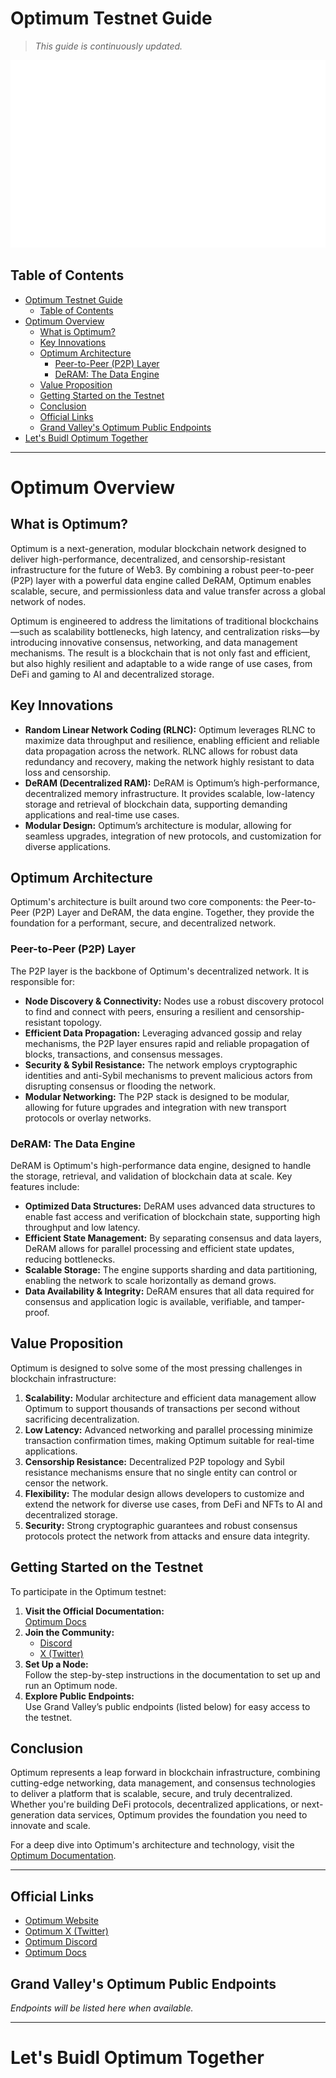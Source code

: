 # Optimum Testnet Guide

> _This guide is continuously updated._

<p align="center">
  <img src="resources/image.png" width="600" height="300">
</p>

## Table of Contents

- [Optimum Testnet Guide](#optimum-testnet-guide)
  - [Table of Contents](#table-of-contents)
- [Optimum Overview](#optimum-overview)
  - [What is Optimum?](#what-is-optimum)
  - [Key Innovations](#key-innovations)
  - [Optimum Architecture](#optimum-architecture)
    - [Peer-to-Peer (P2P) Layer](#peer-to-peer-p2p-layer)
    - [DeRAM: The Data Engine](#deram-the-data-engine)
  - [Value Proposition](#value-proposition)
  - [Getting Started on the Testnet](#getting-started-on-the-testnet)
  - [Conclusion](#conclusion)
  - [Official Links](#official-links)
  - [Grand Valley's Optimum Public Endpoints](#grand-valleys-optimum-public-endpoints)
- [Let's Buidl Optimum Together](#lets-buidl-optimum-together)

---

# Optimum Overview

## What is Optimum?

Optimum is a next-generation, modular blockchain network designed to deliver high-performance, decentralized, and censorship-resistant infrastructure for the future of Web3. By combining a robust peer-to-peer (P2P) layer with a powerful data engine called DeRAM, Optimum enables scalable, secure, and permissionless data and value transfer across a global network of nodes.

Optimum is engineered to address the limitations of traditional blockchains—such as scalability bottlenecks, high latency, and centralization risks—by introducing innovative consensus, networking, and data management mechanisms. The result is a blockchain that is not only fast and efficient, but also highly resilient and adaptable to a wide range of use cases, from DeFi and gaming to AI and decentralized storage.

## Key Innovations

- **Random Linear Network Coding (RLNC):** Optimum leverages RLNC to maximize data throughput and resilience, enabling efficient and reliable data propagation across the network. RLNC allows for robust data redundancy and recovery, making the network highly resistant to data loss and censorship.
- **DeRAM (Decentralized RAM):** DeRAM is Optimum’s high-performance, decentralized memory infrastructure. It provides scalable, low-latency storage and retrieval of blockchain data, supporting demanding applications and real-time use cases.
- **Modular Design:** Optimum’s architecture is modular, allowing for seamless upgrades, integration of new protocols, and customization for diverse applications.

## Optimum Architecture

Optimum's architecture is built around two core components: the Peer-to-Peer (P2P) Layer and DeRAM, the data engine. Together, they provide the foundation for a performant, secure, and decentralized network.

### Peer-to-Peer (P2P) Layer

The P2P layer is the backbone of Optimum's decentralized network. It is responsible for:

- **Node Discovery & Connectivity:** Nodes use a robust discovery protocol to find and connect with peers, ensuring a resilient and censorship-resistant topology.
- **Efficient Data Propagation:** Leveraging advanced gossip and relay mechanisms, the P2P layer ensures rapid and reliable propagation of blocks, transactions, and consensus messages.
- **Security & Sybil Resistance:** The network employs cryptographic identities and anti-Sybil mechanisms to prevent malicious actors from disrupting consensus or flooding the network.
- **Modular Networking:** The P2P stack is designed to be modular, allowing for future upgrades and integration with new transport protocols or overlay networks.

### DeRAM: The Data Engine

DeRAM is Optimum's high-performance data engine, designed to handle the storage, retrieval, and validation of blockchain data at scale. Key features include:

- **Optimized Data Structures:** DeRAM uses advanced data structures to enable fast access and verification of blockchain state, supporting high throughput and low latency.
- **Efficient State Management:** By separating consensus and data layers, DeRAM allows for parallel processing and efficient state updates, reducing bottlenecks.
- **Scalable Storage:** The engine supports sharding and data partitioning, enabling the network to scale horizontally as demand grows.
- **Data Availability & Integrity:** DeRAM ensures that all data required for consensus and application logic is available, verifiable, and tamper-proof.

## Value Proposition

Optimum is designed to solve some of the most pressing challenges in blockchain infrastructure:

1. **Scalability:** Modular architecture and efficient data management allow Optimum to support thousands of transactions per second without sacrificing decentralization.
2. **Low Latency:** Advanced networking and parallel processing minimize transaction confirmation times, making Optimum suitable for real-time applications.
3. **Censorship Resistance:** Decentralized P2P topology and Sybil resistance mechanisms ensure that no single entity can control or censor the network.
4. **Flexibility:** The modular design allows developers to customize and extend the network for diverse use cases, from DeFi and NFTs to AI and decentralized storage.
5. **Security:** Strong cryptographic guarantees and robust consensus protocols protect the network from attacks and ensure data integrity.

## Getting Started on the Testnet

To participate in the Optimum testnet:

1. **Visit the Official Documentation:**  
   [Optimum Docs](https://docs.getoptimum.xyz/)
2. **Join the Community:**  
   - [Discord](https://discord.gg/getoptimum)
   - [X (Twitter)](https://x.com/get_optimum)
3. **Set Up a Node:**  
   Follow the step-by-step instructions in the documentation to set up and run an Optimum node.
4. **Explore Public Endpoints:**  
   Use Grand Valley’s public endpoints (listed below) for easy access to the testnet.

## Conclusion

Optimum represents a leap forward in blockchain infrastructure, combining cutting-edge networking, data management, and consensus technologies to deliver a platform that is scalable, secure, and truly decentralized. Whether you're building DeFi protocols, decentralized applications, or next-generation data services, Optimum provides the foundation you need to innovate and scale.

For a deep dive into Optimum's architecture and technology, visit the [Optimum Documentation](https://docs.getoptimum.xyz/).

---

## Official Links

- [Optimum Website](https://www.getoptimum.xyz/)
- [Optimum X (Twitter)](https://x.com/get_optimum)
- [Optimum Discord](https://discord.gg/getoptimum)
- [Optimum Docs](https://docs.getoptimum.xyz/)

## Grand Valley's Optimum Public Endpoints

_Endpoints will be listed here when available._

---

# Let's Buidl Optimum Together